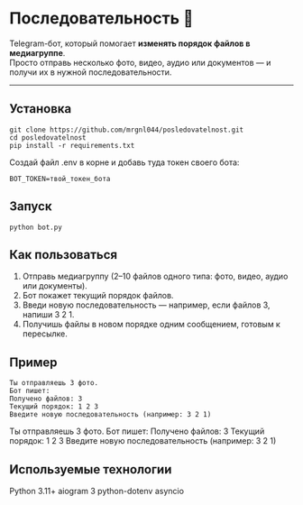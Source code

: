 # Последовательность 🤖

Telegram-бот, который помогает **изменять порядок файлов в медиагруппе**.  
Просто отправь несколько фото, видео, аудио или документов — и получи их в нужной последовательности.

---

## Установка

```
git clone https://github.com/mrgnl044/posledovatelnost.git
cd posledovatelnost
pip install -r requirements.txt
```
Создай файл .env в корне и добавь туда токен своего бота:

```
BOT_TOKEN=твой_токен_бота
```
## Запуск
```
python bot.py
```
## Как пользоваться

1. Отправь медиагруппу (2–10 файлов одного типа: фото, видео, аудио или документы).
2. Бот покажет текущий порядок файлов.
3. Введи новую последовательность — например, если файлов 3, напиши 3 2 1.
4. Получишь файлы в новом порядке одним сообщением, готовым к пересылке.

## Пример
```
Ты отправляешь 3 фото.
Бот пишет:
Получено файлов: 3
Текущий порядок: 1 2 3
Введите новую последовательность (например: 3 2 1)
```
Ты отправляешь 3 фото.
Бот пишет:
Получено файлов: 3
Текущий порядок: 1 2 3
Введите новую последовательность (например: 3 2 1)

## Используемые технологии
Python 3.11+
aiogram 3
python-dotenv
asyncio
